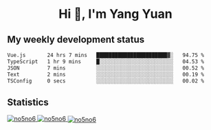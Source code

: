 <h1 align="center">Hi 👋, I'm Yang Yuan</h1>


## My weekly development status
<!--START_SECTION:waka-->

```txt
Vue.js       24 hrs 7 mins   ███████████████████████▓░   94.75 %
TypeScript   1 hr 9 mins     █░░░░░░░░░░░░░░░░░░░░░░░░   04.53 %
JSON         7 mins          ░░░░░░░░░░░░░░░░░░░░░░░░░   00.52 %
Text         2 mins          ░░░░░░░░░░░░░░░░░░░░░░░░░   00.19 %
TSConfig     0 secs          ░░░░░░░░░░░░░░░░░░░░░░░░░   00.02 %
```

<!--END_SECTION:waka-->

## Statistics
<a href="https://github.com/anuraghazra/github-readme-stats">
  <img src="https://github-readme-stats.vercel.app/api/top-langs/?username=no5no6&theme=dracula" alt="no5no6">
</a>
<a href="https://github.com/anuraghazra/github-readme-stats">
  <img src="https://github-readme-stats.vercel.app/api?username=no5no6&show_icons=true&theme=dracula&line_height=40" alt="no5no6">
</a>
<a href="https://github.com/anuraghazra/github-readme-stats">
  <img align="center" src="https://github-readme-streak-stats.herokuapp.com/?user=no5no6&theme=dracula" alt="no5no6" />
</a>